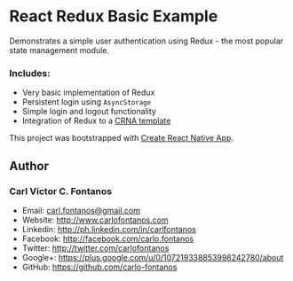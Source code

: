 # React Redux Basic Example
Demonstrates a simple user authentication using Redux - the most popular state management module.

### Includes:
- Very basic implementation of Redux
- Persistent login using `AsyncStorage`
- Simple login and logout functionality
- Integration of Redux to a [CRNA template](https://github.com/react-community/create-react-native-app)

This project was bootstrapped with [Create React Native App](https://github.com/react-community/create-react-native-app).

## Author
### Carl Victor C. Fontanos
- Email: carl.fontanos@gmail.com
- Website: http://www.carlofontanos.com​
- Linkedin: http://ph.linkedin.com/in/carlfontanos
- Facebook: http://facebook.com/carlo.fontanos
- Twitter: http://twitter.com/carlofontanos
- Google+: https://plus.google.com/u/0/107219338853998242780/about
- GitHub: https://github.com/carlo-fontanos